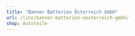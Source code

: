 ```yaml
---
title: "Banner Batterien Österreich GmbH"
url: /linz/banner-batterien-oesterreich-gmbh/
shop: Autoteile
---
```

